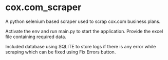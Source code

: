 # cox.com_scraper

A python selenium based scraper used to scrap cox.com business plans.

Activate the env and run main.py to start the application.
Provide the excel file containing required data.

Included database using SQLITE to store logs if there is any error while scraping which can be fixed using Fix Errors button.
